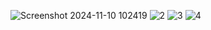 ![Screenshot 2024-11-10 102419](https://github.com/user-attachments/assets/10b4b5c4-bf86-488b-95b3-ca3065d08871)
![2](https://github.com/user-attachments/assets/ae2c878c-9a9b-4eb9-8f8e-72945308128c)
![3](https://github.com/user-attachments/assets/8e2b2d3a-d252-4375-9e95-dc8e8c37f852)
![4](https://github.com/user-attachments/assets/7f894ef0-f206-4f7f-b71d-d28e663daff0)
